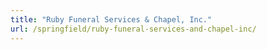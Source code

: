 ```yaml
---
title: "Ruby Funeral Services & Chapel, Inc."
url: /springfield/ruby-funeral-services-and-chapel-inc/
---
```

